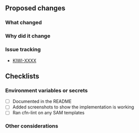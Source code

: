 ## Proposed changes
<!-- Provide a general summary of your changes in the Title above -->
<!-- Include the Jira ticket number in square brackets as prefix, eg `[F2F-XXXX] PR Title` -->

### What changed

<!-- Describe the changes in detail - the "what"-->

### Why did it change

<!-- Describe the reason these changes were made - the "why" -->

### Issue tracking
<!-- List any related Jira tickets or GitHub issues -->
<!-- List any related ADRs or RFCs -->
<!-- Delete/copy as appropriate -->

- [KIWI-XXXX](https://govukverify.atlassian.net/browse/KIWI-XXX)

## Checklists

### Environment variables or secrets

<!-- Delete if changes DO NOT include new environment variables or secrets -->
- [ ] Documented in the README
- [ ] Added screenshots to show the implementation is working
- [ ] Ran cfn-lint on any SAM templates

### Other considerations
<!-- Add any other consideration if needed -->